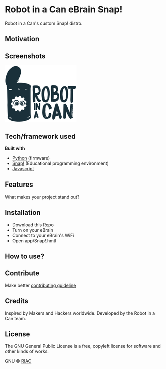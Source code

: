 # Robot in a Can eBrain Snap!

Robot in a Can's custom Snap! distro.

## Motivation


## Screenshots

![RobotLogo_190704](./app/RobotLogo.png)



## Tech/framework used

<b>Built with</b>

- [Python](https://en.wikipedia.org/wiki/Python_(programming_language)) (firmware)
- [Snap!](https://cloud.snap.berkeley.edu/) (Educational programming environment)
- [Javascript]()

## Features

What makes your project stand out?

## Installation

- Download this Repo
- Turn on your eBrain
- Connect to your eBrain's WiFi
- Open app/Snap!.hmtl

## How to use?


## Contribute

Make better [contributing guideline](https://github.com/zulip/zulip-electron/blob/master/CONTRIBUTING.md) 

## Credits

Inspired by Makers and Hackers worldwide. Developed by the Robot in a Can team.

## License

The GNU General Public License is a free, copyleft license for software and other kinds of works.

GNU © [RIAC]([https://robotinacan.com](https://robotinacan.com/))
